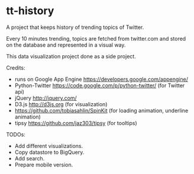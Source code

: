 tt-history
==========

A project that keeps history of trending topics of Twitter.


Every 10 minutes trending, topics are fetched from twitter.com and stored on the database and represented in a visual way.


This data visualization project done as a side project.

 
Credits:
- runs on Google App Engine <https://developers.google.com/appengine/>
- Python-Twitter <https://code.google.com/p/python-twitter/> (for Twitter api)
- jQuery <http://jquery.com/>
- D3.js <http://d3js.org> (for visualization)
- <https://github.com/tobiasahlin/SpinKit> (for loading animation, underline animation)
- tipsy <https://github.com/jaz303/tipsy> (for tooltips)


TODOs:
- Add different visualizations.
- Copy datastore to BigQuery.
- Add search.
- Prepare mobile version.